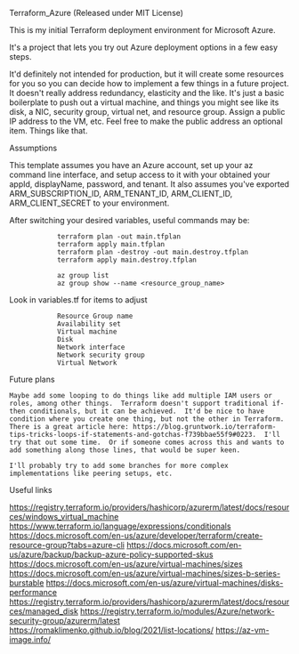 Terraform_Azure         (Released under MIT License)

This is my initial Terraform deployment environment for Microsoft Azure.

It's a project that lets you try out Azure deployment options in a few easy steps.

It'd definitely not intended for production, but it will create some resources for you so you can decide how to implement a few things in a future project.  It doesn't really address redundancy, elasticity and the like.  It's just a basic boilerplate to push out a virtual machine, and things you might see like its disk, a NIC, security group, virtual net, and resource group.  Assign a public IP address to the VM, etc.  Feel free to make the public address an optional item.  Things like that.


Assumptions

This template assumes you have an Azure account, set up your az command line interface, and setup access to it with your obtained your appId, displayName, password, and tenant.  It also assumes you've exported ARM_SUBSCRIPTION_ID, ARM_TENANT_ID, ARM_CLIENT_ID, ARM_CLIENT_SECRET to your environment.


After switching your desired variables, useful commands may be:

                terraform plan -out main.tfplan
                terraform apply main.tfplan
                terraform plan -destroy -out main.destroy.tfplan
                terraform apply main.destroy.tfplan

                az group list
                az group show --name <resource_group_name>


Look in variables.tf for items to adjust

                Resource Group name
                Availability set
                Virtual machine
                Disk
                Network interface
                Network security group
                Virtual Network

Future plans

    Maybe add some looping to do things like add multiple IAM users or roles, among other things.  Terraform doesn't support traditional if-then conditionals, but it can be achieved.  It'd be nice to have condition where you create one thing, but not the other in Terraform.  There is a great article here: https://blog.gruntwork.io/terraform-tips-tricks-loops-if-statements-and-gotchas-f739bbae55f9#0223.  I'll try that out some time.  Or if someone comes across this and wants to add something along those lines, that would be super keen.

    I'll probably try to add some branches for more complex implementations like peering setups, etc.

Useful links

https://registry.terraform.io/providers/hashicorp/azurerm/latest/docs/resources/windows_virtual_machine
https://www.terraform.io/language/expressions/conditionals
https://docs.microsoft.com/en-us/azure/developer/terraform/create-resource-group?tabs=azure-cli
https://docs.microsoft.com/en-us/azure/backup/backup-azure-policy-supported-skus
https://docs.microsoft.com/en-us/azure/virtual-machines/sizes
https://docs.microsoft.com/en-us/azure/virtual-machines/sizes-b-series-burstable
https://docs.microsoft.com/en-us/azure/virtual-machines/disks-performance
https://registry.terraform.io/providers/hashicorp/azurerm/latest/docs/resources/managed_disk
https://registry.terraform.io/modules/Azure/network-security-group/azurerm/latest
https://romaklimenko.github.io/blog/2021/list-locations/
https://az-vm-image.info/